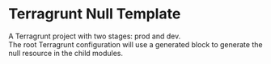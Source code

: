 # Terragrunt Null Template
A Terragrunt project with two stages: prod and dev.  
The root Terragrunt configuration will use a generated block to generate the null resource in the child modules.   
